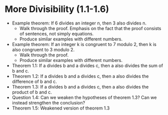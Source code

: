 # More Divisibility (1.1-1.6)

- Example theorem: If 6 divides an integer n, then 3 also divides n.
    - Walk through the proof. Emphasis on the fact that the proof consists of sentences, not simply equations.
    - Produce similar examples with different numbers.
- Example theorem: If an integer k is congruent to 7 modulo 2, then k is also congruent to 3 modulo 2.
    - Walk through the proof.
    - Produce similar examples with different numbers.
- Theorem 1.1: If a divides b and a divides c, then a also divides the sum of b and c.
- Theorem 1.2: If a divides b and a divides c, then a also divides the difference of b and c.
- Theorem 1.3: If a divides b and a divides c, then a also divides the product of b and c.
- Question 1.4: Can we weaken the hypotheses of theorem 1.3? Can we instead strengthen the conclusion?
- Theorem 1.5: Weakened version of theorem 1.3
